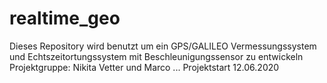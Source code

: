 # realtime_geo
Dieses Repository wird benutzt um ein GPS/GALILEO Vermessungssystem und Echtszeitortungssystem mit Beschleunigungssensor zu entwickeln
Projektgruppe: Nikita Vetter und Marco ...
Projektstart 12.06.2020

